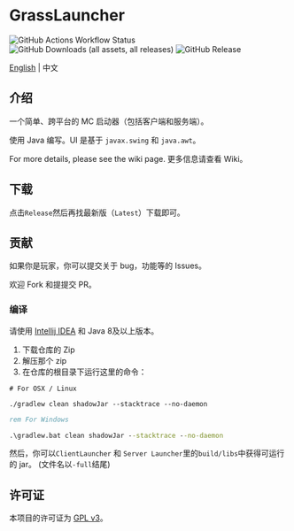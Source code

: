 # GrassLauncher

![GitHub Actions Workflow Status](https://img.shields.io/github/actions/workflow/status/MrCraftTeamMC/GrassLauncher/ci.yml)
![GitHub Downloads (all assets, all releases)](https://img.shields.io/github/downloads/MrCraftTeamMC/GrassLauncher/total)
![GitHub Release](https://img.shields.io/github/v/release/MrCraftTeamMC/GrassLauncher)

[English](./Readme.md) | 中文

## 介绍
一个简单、跨平台的 MC 启动器（包括客户端和服务端）。

使用 Java 编写。UI 是基于 `javax.swing` 和 `java.awt`。

For more details, please see the wiki page.
更多信息请查看 Wiki。

## 下载
点击`Release`然后再找最新版（`Latest`）下载即可。

## 贡献
如果你是玩家，你可以提交关于 bug，功能等的 Issues。

欢迎 Fork 和提提交 PR。

### 编译
请使用 [Intellij IDEA](https://www.jetbrains.com/idea) 和 Java 8及以上版本。

1. 下载仓库的 Zip 
2. 解压那个 zip
3. 在仓库的根目录下运行这里的命令：
```shell
# For OSX / Linux

./gradlew clean shadowJar --stacktrace --no-daemon
```

```bat
rem For Windows

.\gradlew.bat clean shadowJar --stacktrace --no-daemon
```

然后，你可以`ClientLauncher` 和 `Server Launcher`里的`build/libs`中获得可运行的 jar。 (文件名以`-full`结尾)

## 许可证
本项目的许可证为 [GPL v3](./LICENSE)。
